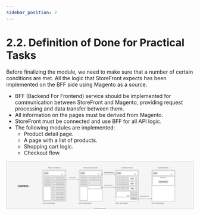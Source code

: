 ```yaml
---
sidebar_position: 2
---
```


# 2.2. Definition of Done for Practical Tasks

Before finalizing the module, we need to make sure that a number of certain conditions are met. All the logic that StoreFront expects has been implemented on the BFF side using Magento as a source.

- BFF (Backend For Frontend) service should be implemented for communication between StoreFront and Magento, providing request processing and data transfer between them.
- All information on the pages must be derived from Magento.
- StoreFront must be connected and use BFF for all API logic.
- The following modules are implemented:
  - Product detail page.
  - A page with a list of products.
  - Shopping cart logic.
  - Checkout flow.


![ecom-happy-path.png](assets/ecom-happy-path.svg)